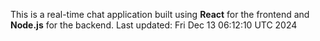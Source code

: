 This is a real-time chat application built using **React** for the frontend and **Node.js** for the backend.
Last updated: Fri Dec 13 06:12:10 UTC 2024
